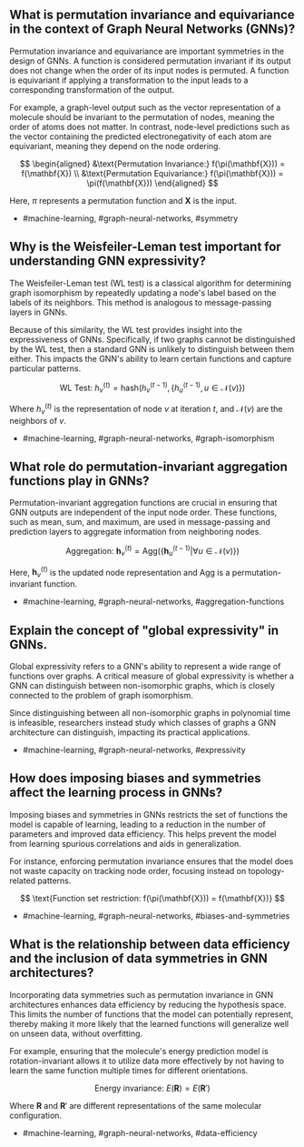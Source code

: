 ## What is permutation invariance and equivariance in the context of Graph Neural Networks (GNNs)? 

Permutation invariance and equivariance are important symmetries in the design of GNNs. A function is considered permutation invariant if its output does not change when the order of its input nodes is permuted. A function is equivariant if applying a transformation to the input leads to a corresponding transformation of the output.

For example, a graph-level output such as the vector representation of a molecule should be invariant to the permutation of nodes, meaning the order of atoms does not matter. In contrast, node-level predictions such as the vector containing the predicted electronegativity of each atom are equivariant, meaning they depend on the node ordering.

$$
\begin{aligned}
&\text{Permutation Invariance:} f(\pi(\mathbf{X})) = f(\mathbf{X}) \\
&\text{Permutation Equivariance:} f(\pi(\mathbf{X})) = \pi(f(\mathbf{X}))
\end{aligned}
$$

Here, $\pi$ represents a permutation function and $\mathbf{X}$ is the input.

- #machine-learning, #graph-neural-networks, #symmetry

## Why is the Weisfeiler-Leman test important for understanding GNN expressivity? 

The Weisfeiler-Leman test (WL test) is a classical algorithm for determining graph isomorphism by repeatedly updating a node's label based on the labels of its neighbors. This method is analogous to message-passing layers in GNNs.

Because of this similarity, the WL test provides insight into the expressiveness of GNNs. Specifically, if two graphs cannot be distinguished by the WL test, then a standard GNN is unlikely to distinguish between them either. This impacts the GNN's ability to learn certain functions and capture particular patterns.

$$
\text{WL Test:  } h_v^{(t)} = \text{hash}(h_v^{(t-1)}, \{h_u^{(t-1)}, u \in \mathcal{N}(v)\})
$$

Where $h_v^{(t)}$ is the representation of node $v$ at iteration $t$, and $\mathcal{N}(v)$ are the neighbors of $v$.

- #machine-learning, #graph-neural-networks, #graph-isomorphism

## What role do permutation-invariant aggregation functions play in GNNs?

Permutation-invariant aggregation functions are crucial in ensuring that GNN outputs are independent of the input node order. These functions, such as mean, sum, and maximum, are used in message-passing and prediction layers to aggregate information from neighboring nodes.

$$
\text{Aggregation:  } \mathbf{h}_v^{(t)} = \text{Agg}(\{\mathbf{h}_u^{(t-1)} | \forall u \in \mathcal{N}(v)\})
$$

Here, $\mathbf{h}_v^{(t)}$ is the updated node representation and $\text{Agg}$ is a permutation-invariant function.

- #machine-learning, #graph-neural-networks, #aggregation-functions

## Explain the concept of "global expressivity" in GNNs.

Global expressivity refers to a GNN's ability to represent a wide range of functions over graphs. A critical measure of global expressivity is whether a GNN can distinguish between non-isomorphic graphs, which is closely connected to the problem of graph isomorphism.

Since distinguishing between all non-isomorphic graphs in polynomial time is infeasible, researchers instead study which classes of graphs a GNN architecture can distinguish, impacting its practical applications.

- #machine-learning, #graph-neural-networks, #expressivity

## How does imposing biases and symmetries affect the learning process in GNNs?

Imposing biases and symmetries in GNNs restricts the set of functions the model is capable of learning, leading to a reduction in the number of parameters and improved data efficiency. This helps prevent the model from learning spurious correlations and aids in generalization.

For instance, enforcing permutation invariance ensures that the model does not waste capacity on tracking node order, focusing instead on topology-related patterns.

$$
\text{Function set restriction: f(\pi(\mathbf{X})) = f(\mathbf{X})}
$$

- #machine-learning, #graph-neural-networks, #biases-and-symmetries

## What is the relationship between data efficiency and the inclusion of data symmetries in GNN architectures?

Incorporating data symmetries such as permutation invariance in GNN architectures enhances data efficiency by reducing the hypothesis space. This limits the number of functions that the model can potentially represent, thereby making it more likely that the learned functions will generalize well on unseen data, without overfitting.

For example, ensuring that the molecule's energy prediction model is rotation-invariant allows it to utilize data more effectively by not having to learn the same function multiple times for different orientations.

$$
\text{Energy invariance: } E(\mathbf{R}) = E(\mathbf{R}')
$$

Where $\mathbf{R}$ and $\mathbf{R}'$ are different representations of the same molecular configuration.

- #machine-learning, #graph-neural-networks, #data-efficiency